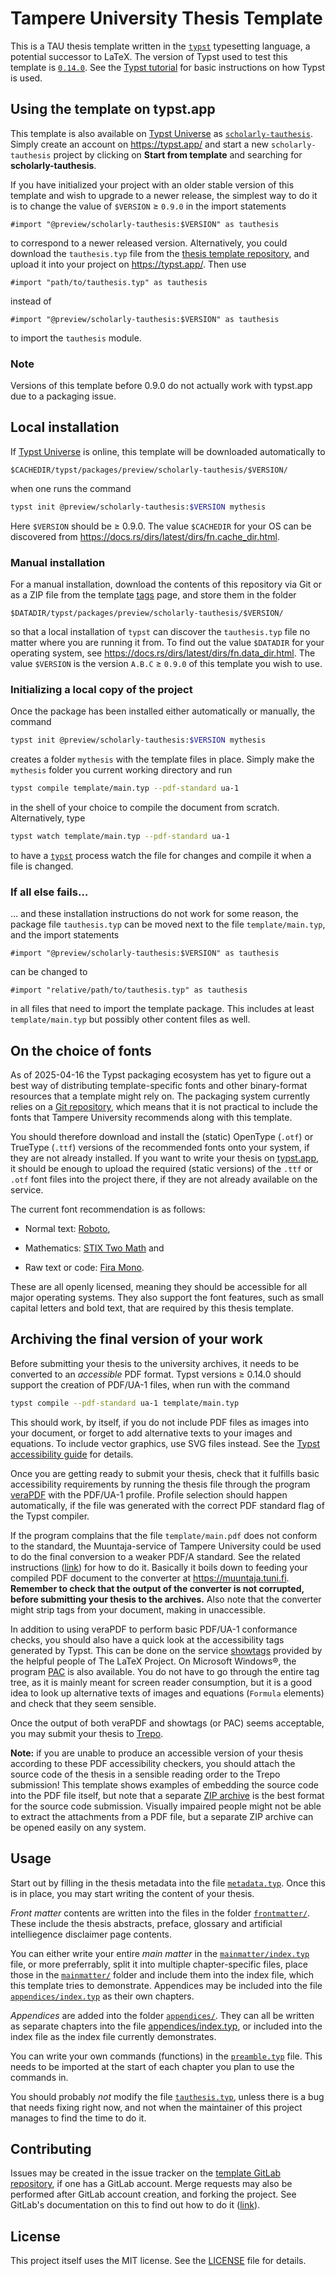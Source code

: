# Tampere University Thesis Template

This is a TAU thesis template written in the
[`typst`][typst] typesetting language, a potential
successor to LaTeΧ. The version of Typst used to test
this template is [`0.14.0`][v0.14.0].  See the [Typst
tutorial](https://typst.app/docs/tutorial/) for basic
instructions on how Typst is used.

## Using the template on typst.app

This template is also available on [Typst Universe]
as [`scholarly-tauthesis`][tau-template-page]. Simply
create an account on <https://typst.app/> and start a new
`scholarly-tauthesis` project by clicking on **Start from
template** and searching for **scholarly-tauthesis**.

If you have initialized your project with an older stable
version of this template and wish to upgrade to a newer
release, the simplest way to do it is to change the value
of `$VERSION` ≥ `0.9.0` in the import statements
```typst
#import "@preview/scholarly-tauthesis:$VERSION" as tauthesis
```
to correspond to a newer released version. Alternatively,
you could download the `tauthesis.typ` file from the
[thesis template repository][template-repo], and upload it
into your project on <https://typst.app/>. Then use
```typst
#import "path/to/tauthesis.typ" as tauthesis
```
instead of
```typst
#import "@preview/scholarly-tauthesis:$VERSION" as tauthesis
```
to import the `tauthesis` module.

### Note

Versions of this template before 0.9.0 do not actually work
with typst.app due to a packaging issue.

## Local installation

If [Typst Universe] is online, this template will be
downloaded automatically to
```text
$CACHEDIR/typst/packages/preview/scholarly-tauthesis/$VERSION/
```
when one runs the command
```sh
typst init @preview/scholarly-tauthesis:$VERSION mythesis
```
Here `$VERSION` should be ≥ 0.9.0. The value
`$CACHEDIR` for your OS can be discovered from
<https://docs.rs/dirs/latest/dirs/fn.cache_dir.html>.

### Manual installation

For a manual installation, download the contents of this
repository via Git or as a ZIP file from the template
[tags] page, and store them in the folder
```text
$DATADIR/typst/packages/preview/scholarly-tauthesis/$VERSION/
```
so that a local installation of `typst` can
discover the `tauthesis.typ` file no matter
where you are running it from. To find out the
value `$DATADIR` for your operating system, see
<https://docs.rs/dirs/latest/dirs/fn.data_dir.html>. The
value `$VERSION` is the version `A.B.C` ≥ `0.9.0` of this
template you wish to use.

### Initializing a local copy of the project

Once the package has been installed either automatically or
manually, the command
```sh
typst init @preview/scholarly-tauthesis:$VERSION mythesis
```
creates a folder `mythesis` with the template files in
place. Simply make the `mythesis` folder you current
working directory and run
```sh
typst compile template/main.typ --pdf-standard ua-1
```
in the shell of your choice to compile the document from
scratch. Alternatively, type
```sh
typst watch template/main.typ --pdf-standard ua-1
```
to have a [`typst`][typst] process watch the file for
changes and compile it when a file is changed.

### If all else fails…

… and these installation instructions do not work for some
reason, the package file `tauthesis.typ` can be moved next
to the file `template/main.typ`, and the import statements
```typst
#import "@preview/scholarly-tauthesis:$VERSION" as tauthesis
```
can be changed to
```typst
#import "relative/path/to/tauthesis.typ" as tauthesis
```
in all files that need to import the template package. This
includes at least `template/main.typ` but possibly other
content files as well.

## On the choice of fonts

As of 2025-04-16 the Typst packaging ecosystem has yet to
figure out a best way of distributing template-specific
fonts and other binary-format resources that a template
might rely on. The packaging system currently relies on a
[Git repository](https://github.com/typst/packages), which
means that it is not practical to include the fonts that
Tampere University recommends along with this template.

You should therefore download and install the (static)
OpenType (`.otf`) or TrueType (`.ttf`) versions of the
recommended fonts onto your system, if they are not
already installed. If you want to write your thesis on
[typst.app], it should be enough to upload the required
(static versions) of the `.ttf` or `.otf` font files into
the project there, if they are not already available on
the service.

The current font recommendation is as follows:

- Normal text: [Roboto](https://fonts.google.com/specimen/Roboto),

- Mathematics: [STIX Two Math](https://github.com/stipub/stixfonts/releases) and

- Raw text or code: [Fira Mono](https://fonts.google.com/?query=Fira+Mono).

These are all openly licensed, meaning they should be
accessible for all major operating systems. They also
support the font features, such as small capital letters
and bold text, that are required by this thesis template.

## Archiving the final version of your work

Before submitting your thesis to the university archives,
it needs to be converted to an _accessible_ PDF format.
Typst versions ≥ 0.14.0 should support the creation of
PDF/UA-1 files, when run with the command
```sh
typst compile --pdf-standard ua-1 template/main.typ
```
This should work, by itself, if you do not
include PDF files as images into your document,
or forget to add alternative texts to your images
and equations. To include vector graphics, use
SVG files instead. See the [Typst accessibility
guide](https://staging.typst.app/docs/guides/accessibility/
) for details.

Once you are getting ready to submit your thesis,
check that it fulfills basic accessibility requirements
by running the thesis file through the program
[veraPDF](https://docs.verapdf.org/install/) with
the PDF/UA-1 profile. Profile selection should happen
automatically, if the file was generated with the correct
PDF standard flag of the Typst compiler.

If the program complains that the file `template/main.pdf`
does not conform to the standard, the Muuntaja-service of
Tampere University could be used to do the final conversion
to a weaker PDF/A  standard. See the related instructions
([link][pdfa-instructions]) for how to do it. Basically
it boils down to feeding your compiled PDF document to
the converter at <https://muuntaja.tuni.fi>. **Remember to
check that the output of the converter is not corrupted,
before submitting your thesis to the archives.** Also note
that the converter might strip tags from your document,
making in unaccessible.

In addition to using veraPDF to perform basic PDF/UA-1
conformance checks, you should also have a quick look at
the accessibility tags generated by Typst. This can be done
on the service [showtags](https://texlive.net/showtags)
provided by the helpful people of The LaTeX
Project. On Microsoft Windows®︎, the program
[PAC]("https://pac.pdf-accessibility.org") is also
available. You do not have to go through the entire tag
tree, as it is mainly meant for screen reader consumption,
but it is a good idea to look up alternative texts of
images and equations (`Formula` elements) and check that
they seem sensible.

Once the output of both veraPDF and showtags (or
PAC) seems acceptable, you may submit your thesis to
[Trepo](https://trepo.tuni.fi/).

**Note:** if you are unable to produce an accessible
version of your thesis according to these PDF accessibility
checkers, you should attach the source code of the thesis
in a sensible reading order to the Trepo submission!
This template shows examples of embedding the source code
into the PDF file itself, but note that a separate [ZIP
archive](https://en.wikipedia.org/wiki/ZIP_(file_format))
is the best format for the source code submission.
Visually impaired people might not be able to extract the
attachments from a PDF file, but a separate ZIP archive can
be opened easily on any system.

## Usage

Start out by filling in the thesis metadata into the file
[`metadata.typ`](./template/metadata.typ). Once this is in
place, you may start writing the content of your thesis.

*Front matter* contents are written into the files in
the folder [`frontmatter/`](./template/frontmatter/).
These include the thesis abstracts, preface, glossary and
artificial intelliegence disclaimer page contents.

You can either write your entire *main matter* in the
[`mainmatter/index.typ`](./template/mainmatter/index.typ)
file, or more preferrably, split it into multiple
chapter-specific files, place those in the
[`mainmatter/`](./template/mainmatter) folder and include
them into the index file, which this template tries to
demonstrate. Appendices may be included into the file
[`appendices/index.typ`](./template/appendices/index.typ)
as their own chapters.

*Appendices* are added into the folder
[`appendices/`](./template/appendices). They can
all be written as separate chapters into the file
[appendices/index.typ](./template/appendices/index.typ),
or included into the index file as the index file currently
demonstrates.

You can write your own commands (functions) in the
[`preamble.typ`](./template/preamble.typ) file. This needs
to be imported at the start of each chapter you plan to use
the commands in.

You should probably *not* modify the file
[`tauthesis.typ`](./tauthesis.typ), unless there is a bug
that needs fixing right now, and not when the maintainer of
this project manages to find the time to do it.

## Contributing

Issues may be created in the issue tracker on the [template
GitLab repository][template-repo], if one has a GitLab
account. Merge requests may also be performed after
GitLab account creation, and forking the project. See
GitLab's documentation on this to find out how to do it
([link][forking]).


## License

This project itself uses the MIT license. See the
[LICENSE](./LICENSE) file for details.

<!-- Links -->

[typst.app]: https://typst.app/
[Typst Universe]: https://typst.app/universe
[forking]: https://docs.gitlab.com/ee/user/project/repository/forking_workflow.html
[pdfa-instructions]: https://libguides.tuni.fi/opinnaytteet/pdfa
[tags]: https://gitlab.com/tuni-official/thesis-templates/tau-typst-thesis-template/-/tags
[tau-template-page]: https://typst.app/universe/package/scholarly-tauthesis
[template-repo]: https://gitlab.com/tuni-official/thesis-templates/tau-typst-thesis-template
[typst]: https://github.com/typst/typst
[v0.14.0]: https://github.com/typst/typst/releases/tag/v0.14.0
